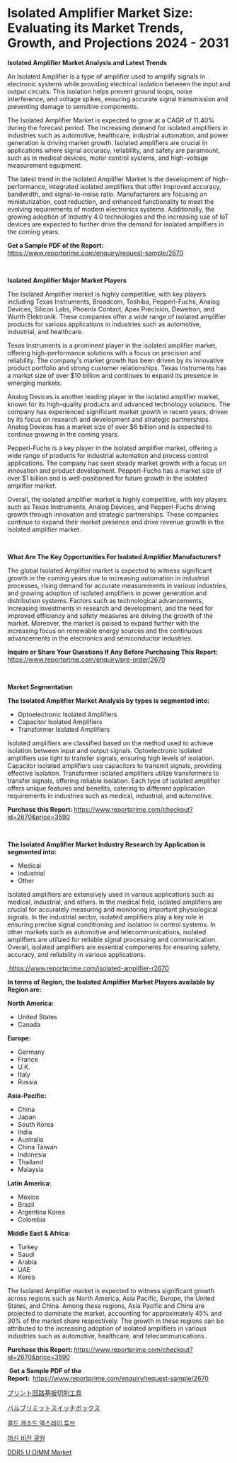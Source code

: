 <p><h1>Isolated Amplifier Market Size: Evaluating its Market Trends, Growth, and Projections 2024 - 2031</h1></p><p><strong>Isolated Amplifier Market Analysis and Latest Trends</strong></p>
<p><p>An Isolated Amplifier is a type of amplifier used to amplify signals in electronic systems while providing electrical isolation between the input and output circuits. This isolation helps prevent ground loops, noise interference, and voltage spikes, ensuring accurate signal transmission and preventing damage to sensitive components.</p><p>The Isolated Amplifier Market is expected to grow at a CAGR of 11.40% during the forecast period. The increasing demand for isolated amplifiers in industries such as automotive, healthcare, industrial automation, and power generation is driving market growth. Isolated amplifiers are crucial in applications where signal accuracy, reliability, and safety are paramount, such as in medical devices, motor control systems, and high-voltage measurement equipment.</p><p>The latest trend in the Isolated Amplifier Market is the development of high-performance, integrated isolated amplifiers that offer improved accuracy, bandwidth, and signal-to-noise ratio. Manufacturers are focusing on miniaturization, cost reduction, and enhanced functionality to meet the evolving requirements of modern electronics systems. Additionally, the growing adoption of Industry 4.0 technologies and the increasing use of IoT devices are expected to further drive the demand for isolated amplifiers in the coming years.</p></p>
<p><strong>Get a Sample PDF of the Report:&nbsp;</strong> <a href="https://www.reportprime.com/enquiry/request-sample/2670">https://www.reportprime.com/enquiry/request-sample/2670</a></p>
<p>&nbsp;</p>
<p><strong>Isolated Amplifier Major Market Players</strong></p>
<p><p>The Isolated Amplifier market is highly competitive, with key players including Texas Instruments, Broadcom, Toshiba, Pepperl-Fuchs, Analog Devices, Silicon Labs, Phoenix Contact, Apex Precision, Dewetron, and Wurth Elektronik. These companies offer a wide range of isolated amplifier products for various applications in industries such as automotive, industrial, and healthcare.</p><p>Texas Instruments is a prominent player in the isolated amplifier market, offering high-performance solutions with a focus on precision and reliability. The company's market growth has been driven by its innovative product portfolio and strong customer relationships. Texas Instruments has a market size of over $10 billion and continues to expand its presence in emerging markets.</p><p>Analog Devices is another leading player in the isolated amplifier market, known for its high-quality products and advanced technology solutions. The company has experienced significant market growth in recent years, driven by its focus on research and development and strategic partnerships. Analog Devices has a market size of over $6 billion and is expected to continue growing in the coming years.</p><p>Pepperl-Fuchs is a key player in the isolated amplifier market, offering a wide range of products for industrial automation and process control applications. The company has seen steady market growth with a focus on innovation and product development. Pepperl-Fuchs has a market size of over $1 billion and is well-positioned for future growth in the isolated amplifier market.</p><p>Overall, the isolated amplifier market is highly competitive, with key players such as Texas Instruments, Analog Devices, and Pepperl-Fuchs driving growth through innovation and strategic partnerships. These companies continue to expand their market presence and drive revenue growth in the isolated amplifier market.</p></p>
<p>&nbsp;</p>
<p><strong>What Are The Key Opportunities For Isolated Amplifier Manufacturers?</strong></p>
<p><p>The global Isolated Amplifier market is expected to witness significant growth in the coming years due to increasing automation in industrial processes, rising demand for accurate measurements in various industries, and growing adoption of isolated amplifiers in power generation and distribution systems. Factors such as technological advancements, increasing investments in research and development, and the need for improved efficiency and safety measures are driving the growth of the market. Moreover, the market is poised to expand further with the increasing focus on renewable energy sources and the continuous advancements in the electronics and semiconductor industries.</p></p>
<p><strong>Inquire or Share Your Questions If Any Before Purchasing This Report:</strong> <a href="https://www.reportprime.com/enquiry/pre-order/2670">https://www.reportprime.com/enquiry/pre-order/2670</a></p>
<p>&nbsp;</p>
<p><strong>Market Segmentation</strong></p>
<p><strong>The Isolated Amplifier Market Analysis by types is segmented into:</strong></p>
<p><ul><li>Optoelectronic Isolated Amplifiers</li><li>Capacitor Isolated Amplifiers</li><li>Transformer Isolated Amplifiers</li></ul></p>
<p><p>Isolated amplifiers are classified based on the method used to achieve isolation between input and output signals. Optoelectronic isolated amplifiers use light to transfer signals, ensuring high levels of isolation. Capacitor isolated amplifiers use capacitors to transmit signals, providing effective isolation. Transformer isolated amplifiers utilize transformers to transfer signals, offering reliable isolation. Each type of isolated amplifier offers unique features and benefits, catering to different application requirements in industries such as medical, industrial, and automotive.</p></p>
<p><strong>Purchase this Report:&nbsp;</strong><a href="https://www.reportprime.com/checkout?id=2670&price=3590">https://www.reportprime.com/checkout?id=2670&price=3590</a></p>
<p>&nbsp;</p>
<p><strong>The Isolated Amplifier Market Industry Research by Application is segmented into:</strong></p>
<p><ul><li>Medical</li><li>Industrial</li><li>Other</li></ul></p>
<p><p>Isolated amplifiers are extensively used in various applications such as medical, industrial, and others. In the medical field, isolated amplifiers are crucial for accurately measuring and monitoring important physiological signals. In the industrial sector, isolated amplifiers play a key role in ensuring precise signal conditioning and isolation in control systems. In other markets such as automotive and telecommunications, isolated amplifiers are utilized for reliable signal processing and communication. Overall, isolated amplifiers are essential components for ensuring safety, accuracy, and reliability in various applications.</p></p>
<p><a href="https://www.reportprime.com/isolated-amplifier-r2670">&nbsp;https://www.reportprime.com/isolated-amplifier-r2670</a></p>
<p><strong>In terms of Region, the Isolated Amplifier Market Players available by Region are:</strong></p>
<p>
    <p> <strong> North America: </strong>
        <ul>
            <li>United States</li>
            <li>Canada</li>
        </ul>
        </p> 
    <p> <strong> Europe: </strong>
        <ul>
            <li>Germany</li>
            <li>France</li>
            <li>U.K.</li>
            <li>Italy</li>
            <li>Russia</li>
        </ul>
        </p> 
    <p> <strong> Asia-Pacific: </strong>
        <ul>
            <li>China</li>
            <li>Japan</li>
            <li>South Korea</li>
            <li>India</li>
            <li>Australia</li>
            <li>China Taiwan</li>
            <li>Indonesia</li>
            <li>Thailand</li>
            <li>Malaysia</li>
        </ul>
        </p> 
    <p> <strong> Latin America: </strong>
        <ul>
            <li>Mexico</li>
            <li>Brazil</li>
            <li>Argentina Korea</li>
            <li>Colombia</li>
        </ul>
        </p> 
    <p> <strong> Middle East & Africa: </strong>
        <ul>
            <li>Turkey</li>
            <li>Saudi</li>
            <li>Arabia</li>
            <li>UAE</li>
            <li>Korea</li>
        </ul>
    </p>
    </p>
<p><p>The Isolated Amplifier market is expected to witness significant growth across regions such as North America, Asia Pacific, Europe, the United States, and China. Among these regions, Asia Pacific and China are projected to dominate the market, accounting for approximately 45% and 30% of the market share respectively. The growth in these regions can be attributed to the increasing adoption of isolated amplifiers in various industries such as automotive, healthcare, and telecommunications.</p></p>
<p><strong>Purchase this Report: </strong><a href="https://www.reportprime.com/checkout?id=2670&price=3590">https://www.reportprime.com/checkout?id=2670&price=3590</a></p>
<p>&nbsp;<strong>Get a Sample PDF of the Report:&nbsp;&nbsp;</strong><a href="https://www.reportprime.com/enquiry/request-sample/2670">https://www.reportprime.com/enquiry/request-sample/2670</a></p>
<p><strong></strong></p>
<p><p><a href="https://github.com/RodHoppe07/Market-Research-Report-List-3/blob/main/125653282930.md">プリント回路基板切削工具</a></p><p><a href="https://github.com/laurenreichert/Market-Research-Report-List-3/blob/main/935131182929.md">バルブリミットスイッチボックス</a></p><p><a href="https://github.com/kimvicki3212024/Market-Research-Report-List-2/blob/main/3219853103083.md">콜드 캐소드 엑스레이 튜브</a></p><p><a href="https://github.com/marufmohassin05/Market-Research-Report-List-2/blob/main/8929324103084.md">머신 비전 광원</a></p><p><a href="https://github.com/ctanaka235/Market-Research-Report-List-2/blob/main/ddr5-u-dimm-market.md">DDR5 U DIMM Market</a></p></p>